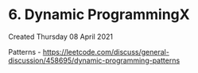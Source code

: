 # 6. Dynamic ProgrammingX
Created Thursday 08 April 2021

Patterns - <https://leetcode.com/discuss/general-discussion/458695/dynamic-programming-patterns>

